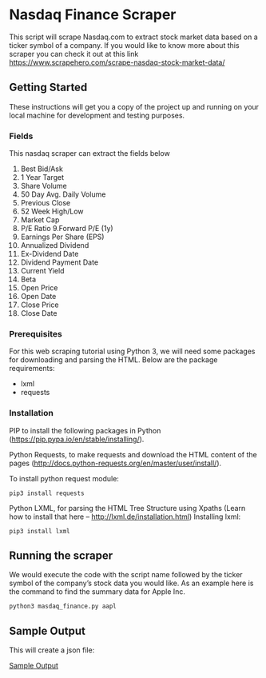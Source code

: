 # Nasdaq Finance Scraper
This script will scrape Nasdaq.com to extract stock market data based on a ticker symbol of a company. If you would like to know more about
this scraper you can check it out at this link https://www.scrapehero.com/scrape-nasdaq-stock-market-data/

## Getting Started

These instructions will get you a copy of the project up and running on your local machine for development and testing purposes.

### Fields 

This nasdaq scraper can extract the fields below

1. Best Bid/Ask
2. 1 Year Target
3. Share Volume
4. 50 Day Avg. Daily Volume
5. Previous Close
6. 52 Week High/Low
7. Market Cap
8. P/E Ratio
9.Forward P/E (1y)
10. Earnings Per Share (EPS)
11. Annualized Dividend
12. Ex-Dividend Date
13. Dividend Payment Date
14. Current Yield
15. Beta
16. Open Price
17. Open Date
18. Close Price
19. Close Date

### Prerequisites

For this web scraping tutorial using Python 3, we will need some packages for downloading and parsing the HTML. 
Below are the package requirements:

 - lxml
 - requests

### Installation

PIP to install the following packages in Python (https://pip.pypa.io/en/stable/installing/).

Python Requests, to make requests and download the HTML content of the pages (http://docs.python-requests.org/en/master/user/install/).

To install python request module:

```
pip3 install requests
```

Python LXML, for parsing the HTML Tree Structure using Xpaths (Learn how to install that here – http://lxml.de/installation.html)
Installing lxml:

```
pip3 install lxml
```

## Running the scraper
We would execute the code with the script name followed by the ticker symbol of the company’s stock data you would like. As an example
here is the command to find the summary data for Apple Inc. 

```
python3 masdaq_finance.py aapl
```
## Sample Output

This will create a json file:

[Sample Output](https://raw.githubusercontent.com/scrapehero/nasdaq_finance/master/AAPL-summary.json)
 
 
